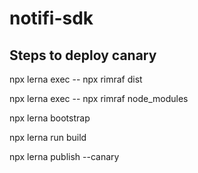 # notifi-sdk

## Steps to deploy canary
npx lerna exec -- npx rimraf dist

npx lerna exec -- npx rimraf node_modules

npx lerna bootstrap

npx lerna run build


npx lerna publish --canary


